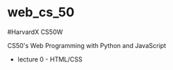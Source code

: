 # web_cs_50

#HarvardX CS50W

CS50's Web Programming with Python and JavaScript

- lecture 0 - HTML/CSS
